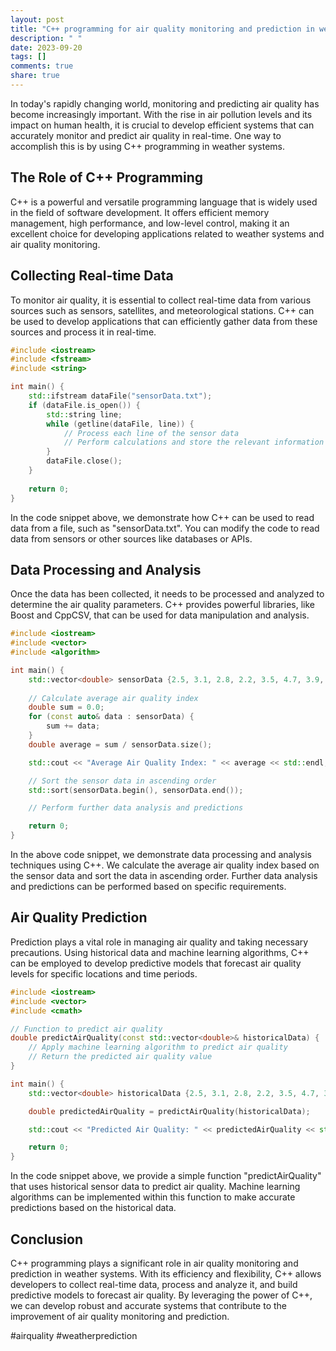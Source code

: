 ```yaml
---
layout: post
title: "C++ programming for air quality monitoring and prediction in weather systems"
description: " "
date: 2023-09-20
tags: []
comments: true
share: true
---
```


In today's rapidly changing world, monitoring and predicting air quality has become increasingly important. With the rise in air pollution levels and its impact on human health, it is crucial to develop efficient systems that can accurately monitor and predict air quality in real-time. One way to accomplish this is by using C++ programming in weather systems.

## The Role of C++ Programming
C++ is a powerful and versatile programming language that is widely used in the field of software development. It offers efficient memory management, high performance, and low-level control, making it an excellent choice for developing applications related to weather systems and air quality monitoring.

## Collecting Real-time Data
To monitor air quality, it is essential to collect real-time data from various sources such as sensors, satellites, and meteorological stations. C++ can be used to develop applications that can efficiently gather data from these sources and process it in real-time.

```cpp
#include <iostream>
#include <fstream>
#include <string>

int main() {
    std::ifstream dataFile("sensorData.txt");
    if (dataFile.is_open()) {
        std::string line;
        while (getline(dataFile, line)) {
            // Process each line of the sensor data
            // Perform calculations and store the relevant information
        }
        dataFile.close();
    }
    
    return 0;
}
```

In the code snippet above, we demonstrate how C++ can be used to read data from a file, such as "sensorData.txt". You can modify the code to read data from sensors or other sources like databases or APIs.

## Data Processing and Analysis
Once the data has been collected, it needs to be processed and analyzed to determine the air quality parameters. C++ provides powerful libraries, like Boost and CppCSV, that can be used for data manipulation and analysis.

```cpp
#include <iostream>
#include <vector>
#include <algorithm>

int main() {
    std::vector<double> sensorData {2.5, 3.1, 2.8, 2.2, 3.5, 4.7, 3.9, 2.6};
    
    // Calculate average air quality index
    double sum = 0.0;
    for (const auto& data : sensorData) {
        sum += data;
    }
    double average = sum / sensorData.size();

    std::cout << "Average Air Quality Index: " << average << std::endl;

    // Sort the sensor data in ascending order
    std::sort(sensorData.begin(), sensorData.end());

    // Perform further data analysis and predictions

    return 0;
}
```

In the above code snippet, we demonstrate data processing and analysis techniques using C++. We calculate the average air quality index based on the sensor data and sort the data in ascending order. Further data analysis and predictions can be performed based on specific requirements.

## Air Quality Prediction
Prediction plays a vital role in managing air quality and taking necessary precautions. Using historical data and machine learning algorithms, C++ can be employed to develop predictive models that forecast air quality levels for specific locations and time periods.

```cpp
#include <iostream>
#include <vector>
#include <cmath>

// Function to predict air quality
double predictAirQuality(const std::vector<double>& historicalData) {
    // Apply machine learning algorithm to predict air quality
    // Return the predicted air quality value
}

int main() {
    std::vector<double> historicalData {2.5, 3.1, 2.8, 2.2, 3.5, 4.7, 3.9, 2.6};

    double predictedAirQuality = predictAirQuality(historicalData);

    std::cout << "Predicted Air Quality: " << predictedAirQuality << std::endl;

    return 0;
}
```

In the code snippet above, we provide a simple function "predictAirQuality" that uses historical sensor data to predict air quality. Machine learning algorithms can be implemented within this function to make accurate predictions based on the historical data.

## Conclusion
C++ programming plays a significant role in air quality monitoring and prediction in weather systems. With its efficiency and flexibility, C++ allows developers to collect real-time data, process and analyze it, and build predictive models to forecast air quality. By leveraging the power of C++, we can develop robust and accurate systems that contribute to the improvement of air quality monitoring and prediction.

#airquality #weatherprediction